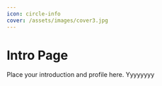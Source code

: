 ```yaml
---
icon: circle-info
cover: /assets/images/cover3.jpg
---
```


# Intro Page

Place your introduction and profile here.
Yyyyyyyy